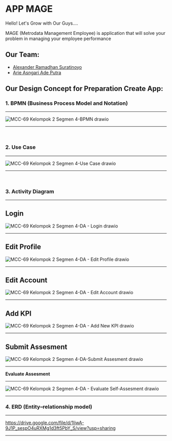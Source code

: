 # APP MAGE
Hello! Let's Grow with Our Guys....

MAGE (Metrodata Management Employee) is application that will solve your problem in managing your employee performance 

## **Our Team:**
- [Alexander Ramadhan Suratinoyo](https://github.com/alexanderamadhan)
- [Arie Asngari Ade Putra](https://github.com/arieasngariadep)

## **Our Design Concept for Preparation Create App:**

### **1. BPMN (Business Process Model and Notation)**

---

![MCC-69 Kelompok 2 Segmen 4-BPMN drawio](https://user-images.githubusercontent.com/28643606/196128498-69a5c1da-6577-4583-8724-d0897e75bcb3.png)

---

<br>

### **2. Use Case**

---

![MCC-69 Kelompok 2 Segmen 4-Use Case drawio](https://user-images.githubusercontent.com/28643606/196128853-d9d041a9-7782-40bb-a5a2-f396813d3de9.png)

---

<br>

### **3. Activity Diagram**

---

**Login**
---

![MCC-69 Kelompok 2 Segmen 4-DA - Login drawio](https://user-images.githubusercontent.com/28643606/196129779-3e582c82-9df3-4376-b65d-32e1830fab15.png)

---

**Edit Profile**
---
![MCC-69 Kelompok 2 Segmen 4-DA - Edit Profile drawio](https://user-images.githubusercontent.com/80909763/196312807-eba46d1a-83e9-4776-ae88-52f0aee3c8ca.png)

---

**Edit Account**
---
![MCC-69 Kelompok 2 Segmen 4-DA - Edit Account drawio](https://user-images.githubusercontent.com/80909763/196312990-7c38f5dc-ca96-426b-a72d-88cc0e145802.png)

---


**Add KPI**
---

![MCC-69 Kelompok 2 Segmen 4-DA - Add New KPI drawio](https://user-images.githubusercontent.com/80909763/196313090-70a03e4a-7058-459c-9b45-147147d9ff1a.png)

---


**Submit Assesment**
---

![MCC-69 Kelompok 2 Segmen 4-DA-Submit Assesment drawio](https://user-images.githubusercontent.com/80909763/196313787-849f5316-f54b-4a43-a666-5ac2a79ea87a.png)

---

**Evaluate Assesment**

---

![MCC-69 Kelompok 2 Segmen 4-DA - Evaluate Self-Assesment drawio](https://user-images.githubusercontent.com/80909763/196313443-42264fd8-c197-4ba5-91a0-20df6d00651c.png)

---

### **4. ERD (Entity–relationship model)**

---

https://drive.google.com/file/d/1IjwA-9J1P_sespO4uRXMg1d3ft5PbY_S/view?usp=sharing

---

<br>
